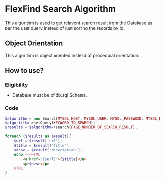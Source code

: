# FlexFind Search Algorithm
This algorithm is used to get relavent search result from the Database as per the user query instead of just sorting the records by Id.

## Object Orientation
This algorithm is object oriented instead of procedural orientation. 

## How to use?

### Eligibility
- Database must be of db.sql Schema.

### Code
```php
$algorithm = new Search(MYSQL_HOST, MYSQL_USER, MYSQL_PASSWORD, MYSQL_DB);
$algortithm->setQuery(KEYWORD_TO_SEARCH);
$results = $algorithm->search(PAGE_NUMBER_OF_SEARCH_RESULT);

foreach ($results as $result){
    $url = $result['url'];
    $title = $result['title'];
    $desc = $result['description'];
    echo <<<HTML
        <a href="{$url}">{$title}</a>
        <p>$desc</p>
    HTML;
}
```